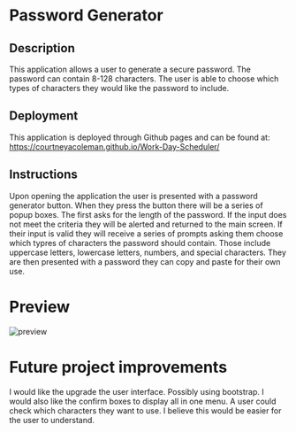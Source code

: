 # Password Generator


##  Description

This application allows a user to generate a secure password.  The password can contain 8-128 characters.  The user is able to choose which types of characters they would like the password to include.  

## Deployment
This application is deployed through Github pages and can be found at:
https://courtneyacoleman.github.io/Work-Day-Scheduler/

## Instructions

Upon opening the application the user is presented with a password generator button.  When they press the button there will be a series of popup boxes.  The first asks for the length of the password. If the input does not meet the criteria they will be alerted and returned to the main screen.  If their input is valid they will receive a series of prompts asking them choose which typres of characters the password should contain.  Those include uppercase letters, lowercase letters, numbers, and special characters.  They are then presented with a password they can copy and paste for their own use.

# Preview

![preview](.gif)

# Future project improvements

I would like the upgrade the user interface.  Possibly using bootstrap.  I would also like the confirm boxes to display all in one menu.  A user could check which characters they want to use.  I believe this would be easier for the user to understand.
